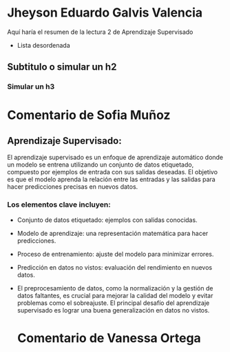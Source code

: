 # Jheyson Eduardo Galvis Valencia
Aquí haría el resumen de la lectura 2 de Aprendizaje Supervisado
* Lista desordenada
## Subtitulo o simular un h2
### Simular un h3

# Comentario de Sofia Muñoz

## Aprendizaje Supervisado:

El aprendizaje supervisado es un enfoque de aprendizaje automático donde un modelo se entrena utilizando un conjunto de datos etiquetado, compuesto por ejemplos de entrada con sus salidas deseadas. El objetivo es que el modelo aprenda la relación entre las entradas y las salidas para hacer predicciones precisas en nuevos datos.

### Los elementos clave incluyen:

* Conjunto de datos etiquetado: ejemplos con salidas conocidas.
* Modelo de aprendizaje: una representación matemática para hacer predicciones.
* Proceso de entrenamiento: ajuste del modelo para minimizar errores.
* Predicción en datos no vistos: evaluación del rendimiento en nuevos datos.
* El preprocesamiento de datos, como la normalización y la gestión de datos faltantes, es crucial para mejorar la calidad del modelo y evitar problemas como el sobreajuste. El 
  principal desafío del aprendizaje supervisado es lograr una buena generalización en datos no vistos.

  # Comentario de Vanessa Ortega
